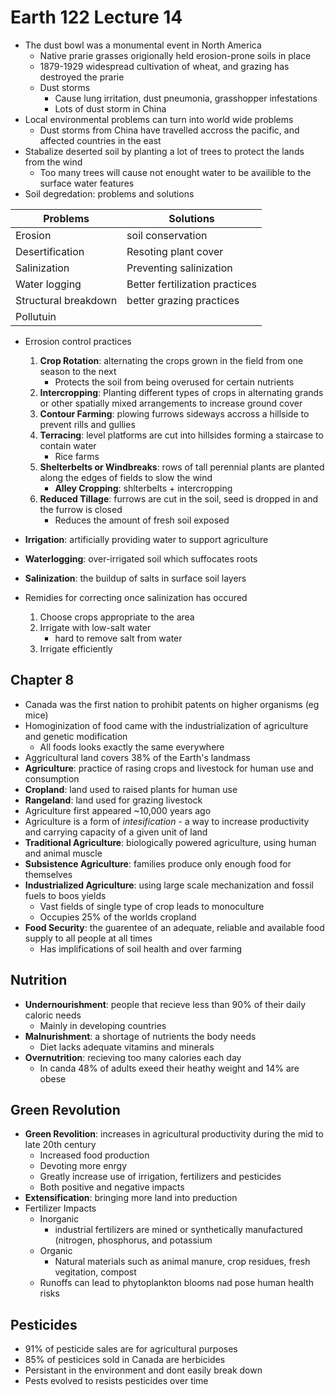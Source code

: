 # Earth 122 Lecture 14
- The dust bowl was a monumental event in North America
    - Native prarie grasses origionally held erosion-prone soils in place
    - 1879-1929 widespread cultivation of wheat, and grazing has destroyed the prarie
    - Dust storms
        - Cause lung irritation, dust pneumonia, grasshopper infestations
        - Lots of dust storm in China
- Local environmental problems can turn into world wide problems
    - Dust storms from China have travelled accross the pacific, and affected countries in the east
- Stabalize deserted soil by planting a lot of trees to protect the lands from the wind
    - Too many trees will cause not enought water to be availible to the surface water features
- Soil degredation: problems and solutions

Problems | Solutions
--- | ---
Erosion | soil conservation
Desertification | Resoting plant cover
Salinization | Preventing salinization
Water logging | Better fertilization practices
Structural breakdown | better grazing practices
Pollutuin |

- Errosion control practices
    1. **Crop Rotation**: alternating the crops grown in the field from one season to the next
        - Protects the soil from being overused for certain nutrients
    2. **Intercropping**: Planting different types of crops in alternating grands or other spatially mixed arrangements to increase ground cover
    3. **Contour Farming**: plowing furrows sideways accross a hillside to prevent rills and gullies
    4. **Terracing**: level platforms are cut into hillsides forming a staircase to contain water
        - Rice farms
    5. **Shelterbelts or Windbreaks**: rows of tall perennial plants are planted along the edges of fields to slow the wind
        - **Alley Cropping**: shlterbelts + intercropping
    6. **Reduced Tillage**: furrows are cut in the soil, seed is dropped in and the furrow is closed
        - Reduces the amount of fresh soil exposed

- **Irrigation**: artificially providing water to support agriculture
- **Waterlogging**: over-irrigated soil which suffocates roots
- **Salinization**: the buildup of salts in surface soil layers
- Remidies for correcting once salinization has occured
    1. Choose crops appropriate to the area
    2. Irrigate with low-salt water
        - hard to remove salt from water
    3. Irrigate efficiently

## Chapter 8
- Canada was the first nation to prohibit patents on higher organisms (eg mice)
- Homoginization of food came with the industrialization of agriculture and genetic modification
    - All foods looks exactly the same everywhere
- Aggricultural land covers 38% of the Earth's landmass
- **Agriculture**: practice of rasing crops and livestock for human use and consumption
- **Cropland**: land used to raised plants for human use
- **Rangeland**: land used for grazing livestock
- Agriculture first appeared ~10,000 years ago
- Agriculture is a form of *intesification* - a way to increase productivity and carrying capacity of a given unit of land
- **Traditional Agriculture**: biologically powered agriculture, using human and animal muscle
- **Subsistence Agriculture**: families produce only enough food for themselves
- **Industrialized Agriculture**: using large scale mechanization and fossil fuels to boos yields
    - Vast fields of single type of crop leads to monoculture
    - Occupies 25% of the worlds cropland
- **Food Security**: the guarentee of an adequate, reliable and available food supply to all people at all times
    - Has implifications of soil health and over farming

## Nutrition
- **Undernourishment**: people that recieve less than 90% of their daily caloric needs
    - Mainly in developing countries
- **Malnurishment**: a shortage of nutrients the body needs
    - Diet lacks adequate vitamins and minerals 
- **Overnutrition**: recieving too many calories each day
    - In canda 48% of adults exeed their heathy weight and 14% are obese

## Green Revolution
- **Green Revolition**: increases in agricultural productivity during the mid to late 20th century
    - Increased food production
    - Devoting more enrgy
    - Greatly increase use of irrigation, fertilizers and pesticides
    - Both positive and negative impacts
- **Extensification**: bringing more land into preduction
- Fertilizer Impacts
    - Inorganic
        - industrial fertilizers are mined or synthetically manufactured (nitrogen, phosphorus, and potassium
    - Organic
        - Natural materials such as animal manure, crop residues, fresh vegitation, compost
    - Runoffs can lead to phytoplankton blooms nad pose human health risks

## Pesticides
- 91% of pesticide sales are for agricultural purposes
- 85% of pesticices sold in Canada are herbicides
- Persistant in the environment and dont easily break down
- Pests evolved to resists pesticides over time


